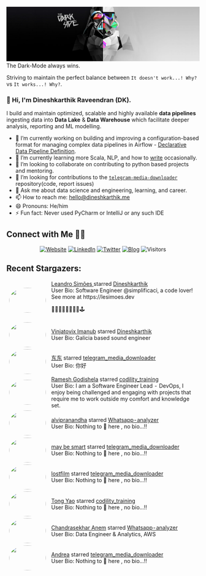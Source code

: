 ![](https://github.com/Dineshkarthik/Dineshkarthik/blob/master/assets/cover.jpg)
The Dark-Mode always wins.

Striving to maintain the perfect balance between `It doesn't work...! Why?` vs `It works...! Why?`.

### 👋 Hi, I'm Dineshkarthik Raveendran (DK).

I build and maintain optimized, scalable and highly available **data pipelines** ingesting data into **Data Lake** & **Data Warehouse** which facilitate deeper analysis, reporting and ML modelling.


- 🔭 I’m currently working on building and improving a configuration-based format for managing complex data pipelines in Airflow - [Declarative Data Pipeline Definition](https://www.thoughtworks.com/de/radar/techniques?blipid=202005084).
- 🌱 I’m currently learning more Scala, NLP, and how to [write](https://medium.com/@dineshkarthik.r) occasionally.
- 👯 I’m looking to collaborate on contributing to python based projects and mentoring.
- 🤔 I’m looking for contributions to the [`telegram-media-downloader`](https://github.com/Dineshkarthik/telegram_media_downloader) repository(code, report issues) 
- 💬 Ask me about data science and engineering, learning, and career.
- 📫 How to reach me: [hello@dineshkarthik.me](mailto:hello@dineshkarthik.me)
- 😄 Pronouns: He/him
- ⚡ Fun fact: Never used PyCharm or IntelliJ or any such IDE

## Connect with Me 🤝🏻

<p align="center">
<a href="https://dineshkarthik.me"><img alt="Website" src="https://img.shields.io/badge/Website-dineshkarthik.me-blue?style=flat&logo=google-chrome"></a>
<a href="https://www.linkedin.com/in/dineshkarthik-r/"><img alt="LinkedIn" src="https://img.shields.io/badge/LinkedIN-Dineshkarthik%20Raveendran-blue?style=flat&logo=linkedin"></a>
<a href="https://twitter.com/Dineshkarthik_R"><img alt="Twitter" src="https://img.shields.io/badge/Twitter-Dineshkarthik%20R-blue?style=flat&logo=twitter"></a>
<a href="https://medium.com/@dineshkarthik.r"><img alt="Blog" src="https://img.shields.io/badge/Medium-Dineshkarthik%20Raveendran-blue?style=flat&logo=medium"></a>
<img alt="Visitors" src="https://visitor-badge.laobi.icu/badge?page_id=Dineshkarthik">
</p>


## Recent Stargazers:

<table cellspacing="0" cellpadding="0" style="border: none;">
  <tbody cellspacing="0" cellpadding="0" style="border: none;">
    <tr style="border: none;">
      <td style="border: none">
        <a href="https://github.com/leandrosimoes">
          <img
            style="border-radius: 50%;"
            align="left"
            src="https://avatars1.githubusercontent.com/u/5066378?u=98d81da11220a6d0f7f51532e2c3e949b50a445b&v=4"
            width="96"
            height="65"
          />
        </a>
      </td>
      <td style="border: none">
        <div>
          <a href="https://github.com/leandrosimoes">Leandro Simões </a> 
          starred <a href="https://github.com/Dineshkarthik/Dineshkarthik">Dineshkarthik</a>
        </div>
        <div>
          User Bio: Software Engineer @simplificaci, a code lover! See more at https://lesimoes.dev 

👨‍💻🖖👨‍🍳🎨🥁🍕🕹
        </div>
      </td>
    </tr>
    <tr style="border: none;">
      <td style="border: none">
        <a href="https://github.com/vinjatovix">
          <img
            style="border-radius: 50%;"
            align="left"
            src="https://avatars1.githubusercontent.com/u/63653916?u=55017a7a4eb6481233221d2af6496356b3523860&v=4"
            width="96"
            height="65"
          />
        </a>
      </td>
      <td style="border: none">
        <div>
          <a href="https://github.com/vinjatovix">Vinjatovix Imanub</a> 
          starred <a href="https://github.com/Dineshkarthik/Dineshkarthik">Dineshkarthik</a>
        </div>
        <div>
          User Bio: 
    Galicia based sound engineer
        </div>
      </td>
    </tr>
    <tr style="border: none;">
      <td style="border: none">
        <a href="https://github.com/RDS321">
          <img
            style="border-radius: 50%;"
            align="left"
            src="https://avatars2.githubusercontent.com/u/28585170?u=7ba2ecf3b0ca20758651ecea1b02010e49afa417&v=4"
            width="96"
            height="65"
          />
        </a>
      </td>
      <td style="border: none">
        <div>
          <a href="https://github.com/RDS321">东东</a> 
          starred <a href="https://github.com/Dineshkarthik/telegram_media_downloader">telegram_media_downloader</a>
        </div>
        <div>
          User Bio: 你好
        </div>
      </td>
    </tr>
    <tr style="border: none;">
      <td style="border: none">
        <a href="https://github.com/rago-actions">
          <img
            style="border-radius: 50%;"
            align="left"
            src="https://avatars3.githubusercontent.com/u/49201509?u=3432e88d26fb84d7bac991155b57841c0cd2e6ab&v=4"
            width="96"
            height="65"
          />
        </a>
      </td>
      <td style="border: none">
        <div>
          <a href="https://github.com/rago-actions">Ramesh Godishela</a> 
          starred <a href="https://github.com/Dineshkarthik/codility_training">codility_training</a>
        </div>
        <div>
          User Bio: I am a Software Engineer Lead - DevOps, I enjoy being challenged and engaging with projects that require me to work outside my comfort and knowledge set.
        </div>
      </td>
    </tr>
    <tr style="border: none;">
      <td style="border: none">
        <a href="https://github.com/alvipranandha">
          <img
            style="border-radius: 50%;"
            align="left"
            src="https://avatars3.githubusercontent.com/u/44926627?u=8874429ed8889a35a07ba2ec679f4856d4144380&v=4"
            width="96"
            height="65"
          />
        </a>
      </td>
      <td style="border: none">
        <div>
          <a href="https://github.com/alvipranandha">alvipranandha</a> 
          starred <a href="https://github.com/Dineshkarthik/Whatsapp-analyzer">Whatsapp-analyzer</a>
        </div>
        <div>
          User Bio: Nothing to 👀 here , no bio...!!
        </div>
      </td>
    </tr>
    <tr style="border: none;">
      <td style="border: none">
        <a href="https://github.com/maybesmart">
          <img
            style="border-radius: 50%;"
            align="left"
            src="https://avatars1.githubusercontent.com/u/67439581?v=4"
            width="96"
            height="65"
          />
        </a>
      </td>
      <td style="border: none">
        <div>
          <a href="https://github.com/maybesmart">may be smart</a> 
          starred <a href="https://github.com/Dineshkarthik/telegram_media_downloader">telegram_media_downloader</a>
        </div>
        <div>
          User Bio: Nothing to 👀 here , no bio...!!
        </div>
      </td>
    </tr>
    <tr style="border: none;">
      <td style="border: none">
        <a href="https://github.com/lostfilm">
          <img
            style="border-radius: 50%;"
            align="left"
            src="https://avatars0.githubusercontent.com/u/16875840?v=4"
            width="96"
            height="65"
          />
        </a>
      </td>
      <td style="border: none">
        <div>
          <a href="https://github.com/lostfilm">lostfilm</a> 
          starred <a href="https://github.com/Dineshkarthik/telegram_media_downloader">telegram_media_downloader</a>
        </div>
        <div>
          User Bio: Nothing to 👀 here , no bio...!!
        </div>
      </td>
    </tr>
    <tr style="border: none;">
      <td style="border: none">
        <a href="https://github.com/ChillYao">
          <img
            style="border-radius: 50%;"
            align="left"
            src="https://avatars3.githubusercontent.com/u/51960333?v=4"
            width="96"
            height="65"
          />
        </a>
      </td>
      <td style="border: none">
        <div>
          <a href="https://github.com/ChillYao">Tong Yao</a> 
          starred <a href="https://github.com/Dineshkarthik/codility_training">codility_training</a>
        </div>
        <div>
          User Bio: Nothing to 👀 here , no bio...!!
        </div>
      </td>
    </tr>
    <tr style="border: none;">
      <td style="border: none">
        <a href="https://github.com/cs-chandu">
          <img
            style="border-radius: 50%;"
            align="left"
            src="https://avatars3.githubusercontent.com/u/17685818?u=1e7f23edc55ff7d6d051e0411a85ca8da0acd769&v=4"
            width="96"
            height="65"
          />
        </a>
      </td>
      <td style="border: none">
        <div>
          <a href="https://github.com/cs-chandu">Chandrasekhar Anem</a> 
          starred <a href="https://github.com/Dineshkarthik/Whatsapp-analyzer">Whatsapp-analyzer</a>
        </div>
        <div>
          User Bio: Data Engineer & Analytics, AWS
        </div>
      </td>
    </tr>
    <tr style="border: none;">
      <td style="border: none">
        <a href="https://github.com/AndryGamingYT">
          <img
            style="border-radius: 50%;"
            align="left"
            src="https://avatars2.githubusercontent.com/u/40695268?u=3863069c8877bc3a6a1613cf34120799eb8abb3f&v=4"
            width="96"
            height="65"
          />
        </a>
      </td>
      <td style="border: none">
        <div>
          <a href="https://github.com/AndryGamingYT">Andrea</a> 
          starred <a href="https://github.com/Dineshkarthik/telegram_media_downloader">telegram_media_downloader</a>
        </div>
        <div>
          User Bio: Nothing to 👀 here , no bio...!!
        </div>
      </td>
    </tr>
    
  </tbody>
</table>